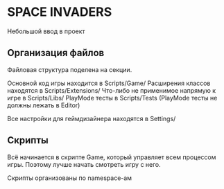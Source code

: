 # SPACE INVADERS

Небольшой ввод в проект

## Организация файлов

Файловая структура поделена на секции.

Основной код игры находится в Scripts/Game/
Расширения классов находятся в Scripts/Extensions/
Что-либо не применимое напрямую к игре в Scripts/Libs/
PlayMode тесты в Scripts/Tests (PlayMode тесты не должны лежать в Editor)

Все настройки для геймдизайнера находятся в Settings/

## Скрипты

Всё начинается в скрипте Game, который управляет всем процессом игры.
Поэтому лучше начать смотреть игру с него.

Скрипты организованы по namespace-ам

